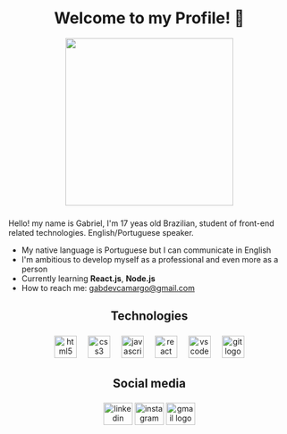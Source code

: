 <h1 align="center">Welcome to my Profile! 🤘</h1>

<div align="center">
  <img height="300" src="https://camo.githubusercontent.com/b463b135e1c1e02be49b5a821922be8caa5c2ca2274663c1dd30227872f9d59d/68747470733a2f2f6469676974616c65646765746563682e696e2f696d616765732f42616e6e65725f30332e676966"  />
</div>

###

<p align="left">Hello! my name is Gabriel, I'm 17 yeas old Brazilian, student of front-end related technologies. English/Portuguese speaker.</p>

- My native language is Portuguese but I can communicate in English
- I'm ambitious to develop myself as a professional and even more as a person 
- Currently learning **React.js**, **Node.js**
- How to reach me: <a href='mailto:gabdevcamargo@gmail.com' target='_blank'>gabdevcamargo@gmail.com</a>

###

###

<h2 align="center">Technologies</h2>

###

<div align="center">
  <img src="https://cdn.jsdelivr.net/gh/devicons/devicon/icons/html5/html5-original.svg" height="40" alt="html5 logo"  />
  <img width="12" />
  <img src="https://cdn.jsdelivr.net/gh/devicons/devicon/icons/css3/css3-original.svg" height="40" alt="css3 logo"  />
  <img width="12" />
  <img src="https://cdn.jsdelivr.net/gh/devicons/devicon/icons/javascript/javascript-original.svg" height="40" alt="javascript logo"  />
  <img width="12" />
  <img src="https://cdn.jsdelivr.net/gh/devicons/devicon/icons/react/react-original.svg" height="40" alt="react logo"  />
  <img width="12" />
  
  <img src="https://cdn.jsdelivr.net/gh/devicons/devicon/icons/vscode/vscode-original.svg" height="40" alt="vscode logo"  />
  <img width="12" />
  <img src="https://cdn.jsdelivr.net/gh/devicons/devicon/icons/git/git-original.svg" height="40" alt="git logo"  />
  
</div>

###

<h2 align="center">Social media</h2>

###

<div align="center">
  <a href='https://www.linkedin.com/in/gabriel-camargo-9ab5492b2/' target='_blank'><img src="https://raw.githubusercontent.com/maurodesouza/profile-readme-generator/master/src/assets/icons/social/linkedin/default.svg" width="52" height="40" alt="linkedin logo"/></a>
  <a href='https://www.instagram.com/gabieizin/' target='_blank'><img src="https://raw.githubusercontent.com/maurodesouza/profile-readme-generator/master/src/assets/icons/social/instagram/default.svg" width="52" height="40" alt="instagram logo"/></a>
  <a href='mailto:gabdevcamargo@gmail.com' target='_blank'><img src="https://raw.githubusercontent.com/maurodesouza/profile-readme-generator/master/src/assets/icons/social/gmail/default.svg" width="52" height="40" alt="gmail logo"/></a>
</div>

###

